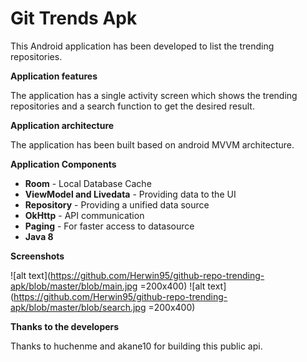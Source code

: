 # Git Trends Apk

This Android application has been developed to list the trending repositories.

**Application features**

The application has a single activity screen which shows the trending repositories and a search function to get the desired result.

**Application architecture**

The application has been built based on android MVVM architecture.

**Application Components**

* **Room** - Local Database Cache
* **ViewModel and Livedata** - Providing data to the UI
* **Repository** - Providing a unified data source
* **OkHttp** - API communication
* **Paging** - For faster access to datasource
* **Java 8**

**Screenshots**

![alt text](https://github.com/Herwin95/github-repo-trending-apk/blob/master/blob/main.jpg =200x400) ![alt text](https://github.com/Herwin95/github-repo-trending-apk/blob/master/blob/search.jpg =200x400)

**Thanks to the developers**

Thanks to huchenme and akane10 for building this public api.












